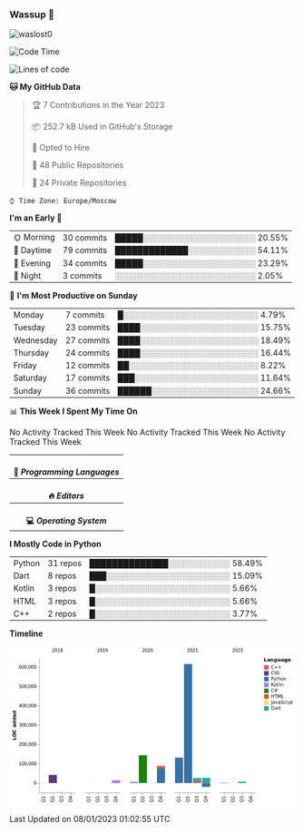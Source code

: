 ### Wassup 👋

<p align="left"> <img src="https://komarev.com/ghpvc/?username=waslost0" alt="waslost0" /></p>

<!--START_SECTION:waka-->
![Code Time](http://img.shields.io/badge/Code%20Time-1%2C987%20hrs%2032%20mins-blue)

![Lines of code](https://img.shields.io/badge/From%20Hello%20World%20I%27ve%20Written-1%20Million%20lines%20of%20code-blue)

**🐱 My GitHub Data** 

> 🏆 7 Contributions in the Year 2023
 > 
> 📦 252.7 kB Used in GitHub's Storage 
 > 
> 💼 Opted to Hire
 > 
> 📜 48 Public Repositories 
 > 
> 🔑 24 Private Repositories  
 > 
`⌚︎ Time Zone: Europe/Moscow`

**I'm an Early 🐤** 

<table>
 <tr><td>🌞 Morning</td><td>30 commits</td><td>█████░░░░░░░░░░░░░░░░░░░░ 20.55%</td></tr> 
 <tr><td>🌆 Daytime</td><td>79 commits</td><td>█████████████░░░░░░░░░░░░ 54.11%</td></tr> 
 <tr><td>🌃 Evening</td><td>34 commits</td><td>█████░░░░░░░░░░░░░░░░░░░░ 23.29%</td></tr> 
 <tr><td>🌙 Night</td><td>3 commits</td><td>░░░░░░░░░░░░░░░░░░░░░░░░░ 2.05%</td></tr>
</table>

📅 **I'm Most Productive on Sunday** 

<table>
 <tr><td>Monday</td><td>7 commits</td><td>█░░░░░░░░░░░░░░░░░░░░░░░░ 4.79%</td></tr> 
 <tr><td>Tuesday</td><td>23 commits</td><td>████░░░░░░░░░░░░░░░░░░░░░ 15.75%</td></tr> 
 <tr><td>Wednesday</td><td>27 commits</td><td>████░░░░░░░░░░░░░░░░░░░░░ 18.49%</td></tr> 
 <tr><td>Thursday</td><td>24 commits</td><td>████░░░░░░░░░░░░░░░░░░░░░ 16.44%</td></tr> 
 <tr><td>Friday</td><td>12 commits</td><td>██░░░░░░░░░░░░░░░░░░░░░░░ 8.22%</td></tr> 
 <tr><td>Saturday</td><td>17 commits</td><td>███░░░░░░░░░░░░░░░░░░░░░░ 11.64%</td></tr> 
 <tr><td>Sunday</td><td>36 commits</td><td>██████░░░░░░░░░░░░░░░░░░░ 24.66%</td></tr>
</table>

📊 **This Week I Spent My Time On** 

<table>
<tr><th colspan="3"><br>💬 <i>Programming Languages</i></th></tr> 
No Activity Tracked This Week

<tr><th colspan="3"><br>🔥 <i>Editors</i></th></tr> 
No Activity Tracked This Week

<tr><th colspan="3"><br>💻 <i>Operating System</i></th></tr> 
No Activity Tracked This Week
</table>

**I Mostly Code in Python** 

<table>
 <tr><td>Python</td><td>31 repos</td><td>██████████████░░░░░░░░░░░ 58.49%</td></tr> 
 <tr><td>Dart</td><td>8 repos</td><td>███░░░░░░░░░░░░░░░░░░░░░░ 15.09%</td></tr> 
 <tr><td>Kotlin</td><td>3 repos</td><td>█░░░░░░░░░░░░░░░░░░░░░░░░ 5.66%</td></tr> 
 <tr><td>HTML</td><td>3 repos</td><td>█░░░░░░░░░░░░░░░░░░░░░░░░ 5.66%</td></tr> 
 <tr><td>C++</td><td>2 repos</td><td>█░░░░░░░░░░░░░░░░░░░░░░░░ 3.77%</td></tr>
</table>


**Timeline**

![Chart not found](https://raw.githubusercontent.com/waslost0/waslost0/master/charts/bar_graph.png) 


 Last Updated on 08/01/2023 01:02:55 UTC
<!--END_SECTION:waka-->

